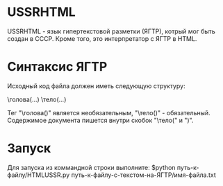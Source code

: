 # USSRHTML
USSRHTML - язык гипертекстовой разметки (ЯГТР), котрый мог быть создан в СССР.
Кроме того, это интерпретатор с ЯГТР в HTML.

# Синтаксис ЯГТР

Исходный код файла должен иметь следующую структуру:

\голова(...)
\тело(...)

Тег "\голова()" является необязательным, "\тело()" - обязательный.
Содержимое документа пишется внутри скобок "\тело(" и ")".

# Запуск
Для запуска из коммандной строки выполните:
$python путь-к-файлу/HTMLUSSR.py путь-к-файлу-с-текстом-на-ЯГТР/имя-файла.txt
